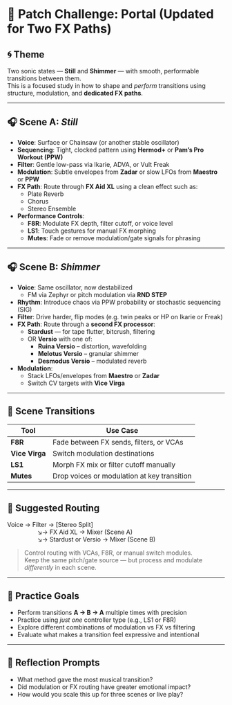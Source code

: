 # 🎯 Patch Challenge: **Portal** (Updated for Two FX Paths)

## 🌀 Theme
Two sonic states — **Still** and **Shimmer** — with smooth, performable transitions between them.  
This is a focused study in how to shape and *perform* transitions using structure, modulation, and **dedicated FX paths**.

---

## 🎧 Scene A: *Still*

- **Voice**: Surface or Chainsaw (or another stable oscillator)
- **Sequencing**: Tight, clocked pattern using **Hermod+** or **Pam’s Pro Workout (PPW)**
- **Filter**: Gentle low-pass via Ikarie, ADVA, or Vult Freak
- **Modulation**: Subtle envelopes from **Zadar** or slow LFOs from **Maestro** or **PPW**
- **FX Path**: Route through **FX Aid XL** using a clean effect such as:
  - Plate Reverb
  - Chorus
  - Stereo Ensemble
- **Performance Controls**:
  - **F8R**: Modulate FX depth, filter cutoff, or voice level
  - **LS1**: Touch gestures for manual FX morphing
  - **Mutes**: Fade or remove modulation/gate signals for phrasing

---

## 🎧 Scene B: *Shimmer*

- **Voice**: Same oscillator, now destabilized
  - FM via Zephyr or pitch modulation via **RND STEP**
- **Rhythm**: Introduce chaos via PPW probability or stochastic sequencing (SIG)
- **Filter**: Drive harder, flip modes (e.g. twin peaks or HP on Ikarie or Freak)
- **FX Path**: Route through a **second FX processor**:
  - **Stardust** — for tape flutter, bitcrush, filtering
  - OR **Versio** with one of:
    - **Ruina Versio** – distortion, wavefolding
    - **Melotus Versio** – granular shimmer
    - **Desmodus Versio** – modulated reverb
- **Modulation**:
  - Stack LFOs/envelopes from **Maestro** or **Zadar**
  - Switch CV targets with **Vice Virga**

---

## 🔁 Scene Transitions

| Tool          | Use Case                                      |
|---------------|-----------------------------------------------|
| **F8R**        | Fade between FX sends, filters, or VCAs       |
| **Vice Virga** | Switch modulation destinations                |
| **LS1**        | Morph FX mix or filter cutoff manually        |
| **Mutes**      | Drop voices or modulation at key transition   |

---

## 🔧 Suggested Routing

Voice → Filter → [Stereo Split]  
     ↘→ FX Aid XL → Mixer (Scene A)  
     ↘→ Stardust or Versio → Mixer (Scene B)

> Control routing with VCAs, F8R, or manual switch modules.  
> Keep the same pitch/gate source — but process and modulate *differently* in each scene.

---

## 🎯 Practice Goals

- Perform transitions **A → B → A** multiple times with precision
- Practice using *just one* controller type (e.g., LS1 or F8R)
- Explore different combinations of modulation vs FX vs filtering
- Evaluate what makes a transition feel expressive and intentional

---

## 📝 Reflection Prompts

- What method gave the most musical transition?
- Did modulation or FX routing have greater emotional impact?
- How would you scale this up for three scenes or live play?
